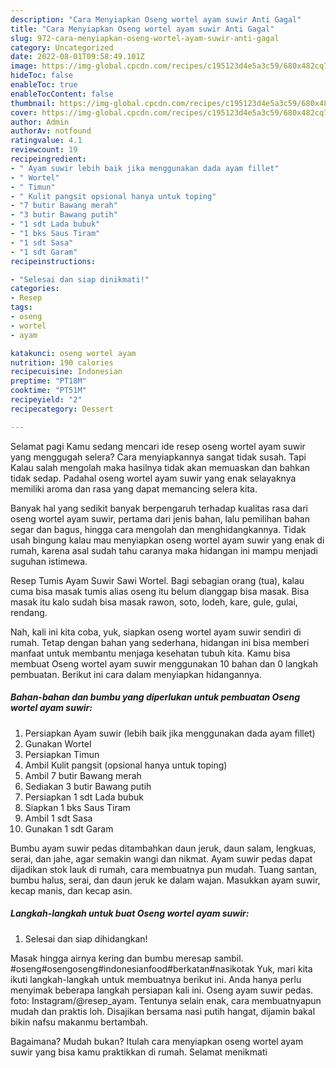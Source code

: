 ```yaml
---
description: "Cara Menyiapkan Oseng wortel ayam suwir Anti Gagal"
title: "Cara Menyiapkan Oseng wortel ayam suwir Anti Gagal"
slug: 972-cara-menyiapkan-oseng-wortel-ayam-suwir-anti-gagal
category: Uncategorized
date: 2022-08-01T09:58:49.101Z
image: https://img-global.cpcdn.com/recipes/c195123d4e5a3c59/680x482cq70/oseng-wortel-ayam-suwir-foto-resep-utama.jpg
hideToc: false
enableToc: true
enableTocContent: false
thumbnail: https://img-global.cpcdn.com/recipes/c195123d4e5a3c59/680x482cq70/oseng-wortel-ayam-suwir-foto-resep-utama.jpg
cover: https://img-global.cpcdn.com/recipes/c195123d4e5a3c59/680x482cq70/oseng-wortel-ayam-suwir-foto-resep-utama.jpg
author: Admin
authorAv: notfound
ratingvalue: 4.1
reviewcount: 19
recipeingredient:
- " Ayam suwir lebih baik jika menggunakan dada ayam fillet"
- " Wortel"
- " Timun"
- " Kulit pangsit opsional hanya untuk toping"
- "7 butir Bawang merah"
- "3 butir Bawang putih"
- "1 sdt Lada bubuk"
- "1 bks Saus Tiram"
- "1 sdt Sasa"
- "1 sdt Garam"
recipeinstructions:

- "Selesai dan siap dinikmati!"
categories:
- Resep
tags:
- oseng
- wortel
- ayam

katakunci: oseng wortel ayam 
nutrition: 190 calories
recipecuisine: Indonesian
preptime: "PT18M"
cooktime: "PT51M"
recipeyield: "2"
recipecategory: Dessert

---
```



Selamat pagi Kamu sedang mencari ide resep oseng wortel ayam suwir yang menggugah selera? Cara menyiapkannya sangat tidak susah. Tapi Kalau salah mengolah maka hasilnya tidak akan memuaskan dan bahkan tidak sedap. Padahal oseng wortel ayam suwir yang enak selayaknya memiliki aroma dan rasa yang dapat memancing selera kita.


Banyak hal yang sedikit banyak berpengaruh terhadap kualitas rasa dari oseng wortel ayam suwir, pertama dari jenis bahan, lalu pemilihan bahan segar dan bagus, hingga cara mengolah dan menghidangkannya. Tidak usah bingung kalau mau menyiapkan oseng wortel ayam suwir yang enak di rumah, karena asal sudah tahu caranya maka hidangan ini mampu menjadi suguhan istimewa.

Resep Tumis Ayam Suwir Sawi Wortel. Bagi sebagian orang (tua), kalau cuma bisa masak tumis alias oseng itu belum dianggap bisa masak. Bisa masak itu kalo sudah bisa masak rawon, soto, lodeh, kare, gule, gulai, rendang.


Nah, kali ini kita coba, yuk, siapkan oseng wortel ayam suwir sendiri di rumah. Tetap dengan bahan yang sederhana, hidangan ini bisa memberi manfaat untuk membantu menjaga kesehatan tubuh kita. Kamu bisa membuat Oseng wortel ayam suwir menggunakan 10 bahan dan 0 langkah pembuatan. Berikut ini cara dalam menyiapkan hidangannya.

<!--inarticleads1-->

##### Bahan-bahan dan bumbu yang diperlukan untuk pembuatan Oseng wortel ayam suwir:

1. Persiapkan  Ayam suwir (lebih baik jika menggunakan dada ayam fillet)
1. Gunakan  Wortel
1. Persiapkan  Timun
1. Ambil  Kulit pangsit (opsional hanya untuk toping)
1. Ambil 7 butir Bawang merah
1. Sediakan 3 butir Bawang putih
1. Persiapkan 1 sdt Lada bubuk
1. Siapkan 1 bks Saus Tiram
1. Ambil 1 sdt Sasa
1. Gunakan 1 sdt Garam


Bumbu ayam suwir pedas ditambahkan daun jeruk, daun salam, lengkuas, serai, dan jahe, agar semakin wangi dan nikmat. Ayam suwir pedas dapat dijadikan stok lauk di rumah, cara membuatnya pun mudah. Tuang santan, bumbu halus, serai, dan daun jeruk ke dalam wajan. Masukkan ayam suwir, kecap manis, dan kecap asin. 

<!--inarticleads2-->

##### Langkah-langkah untuk buat Oseng wortel ayam suwir:


1. Selesai dan siap dihidangkan!

Masak hingga airnya kering dan bumbu meresap sambil. #oseng#osengoseng#indonesianfood#berkatan#nasikotak Yuk, mari kita ikuti langkah-langkah untuk membuatnya berikut ini. Anda hanya perlu menyimak beberapa langkah persiapan kali ini. Oseng ayam suwir pedas. foto: Instagram/@resep_ayam. Tentunya selain enak, cara membuatnyapun mudah dan praktis loh. Disajikan bersama nasi putih hangat, dijamin bakal bikin nafsu makanmu bertambah. 

Bagaimana? Mudah bukan? Itulah cara menyiapkan oseng wortel ayam suwir yang bisa kamu praktikkan di rumah. Selamat menikmati
